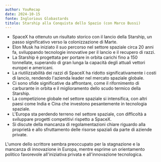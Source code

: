 ```yaml
---
author: YouRecap
date: 2024-10-15
fonte: Inglorious Globastards
titolo: Starship alla Conquista dello Spazio (con Marco Bussi)
---
```


- SpaceX ha ottenuto un risultato storico con il lancio della Starship, un passo significativo verso la colonizzazione di Marte.
- Elon Musk ha iniziato il suo percorso nel settore spaziale circa 20 anni fa, sviluppando tecnologie innovative per il lancio e il recupero di razzi.
- La Starship è progettata per portare in orbita carichi fino a 150 tonnellate, superando di gran lunga la capacità degli attuali vettori europei e americani.
- La riutilizzabilità dei razzi di SpaceX ha ridotto significativamente i costi di lancio, rendendo l'azienda leader nel mercato spaziale globale.
- Ci sono sfide significative da affrontare, come il rifornimento di carburante in orbita e il miglioramento dello scudo termico della Starship.
- La competizione globale nel settore spaziale si intensifica, con altri paesi come India e Cina che investono pesantemente in tecnologia spaziale.
- L'Europa sta perdendo terreno nel settore spaziale, con difficoltà a sviluppare progetti competitivi rispetto a SpaceX.
- Si discute della mancanza di regolamentazioni chiare riguardo alla proprietà e allo sfruttamento delle risorse spaziali da parte di aziende private.

L'umore dello scrittore sembra preoccupato per la stagnazione e la mancanza di innovazione in Europa, mentre esprime un orientamento politico favorevole all'iniziativa privata e all'innovazione tecnologica.

